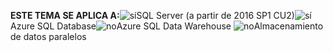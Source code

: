<Token>**ESTE TEMA SE APLICA A:**![sí](media/yes.png)SQL Server (a partir de 2016 SP1 CU2)![sí](media/no.png)Azure SQL Database![no](media/no.png)Azure SQL Data Warehouse ![no](media/no.png)Almacenamiento de datos paralelos </Token>
